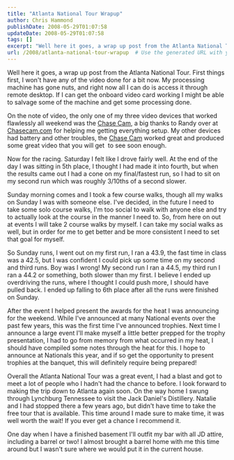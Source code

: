 ```yaml
---
title: "Atlanta National Tour Wrapup"
author: Chris Hammond
publishDate: 2008-05-29T01:07:58
updateDate: 2008-05-29T01:07:58
tags: []
excerpt: "Well here it goes, a wrap up post from the Atlanta National Tour. First things first, I won't have any of the video done for a bit now. My processing machine has gone nuts, and right now all I can do is access it through remote desktop. If I can get the onboard video card working I might be able to salvage some of the machine and get some processing done. On the note of video, the only one of my three video devices that worked flawlessly all weekend was the Chase Cam, a big thanks to Randy over at Chasecam.com for helping me getting everything setup. My other devices had battery and other troubles, the Chase Cam worked great and produced some great video that you will get  to see soon enough. "
url: /2008/atlanta-national-tour-wrapup  # Use the generated URL with year
---
```

<p>Well here it goes, a wrap up post from the Atlanta National Tour. First things first, I won't have any of the video done for a bit now. My processing machine has gone nuts, and right now all I can do is access it through remote desktop. If I can get the onboard video card working I might be able to salvage some of the machine and get some processing done.</p> <p>On the note of video, the only one of my three video devices that worked flawlessly all weekend was the <a target="_blank" href="https://www.chasecam.com/">Chase Cam</a>, a big thanks to Randy over at <a target="_blank" href="https://www.chasecam.com/">Chasecam.com</a> for helping me getting everything setup. My other devices had battery and other troubles, the <a target="_blank" href="https://www.chasecam.com/">Chase Cam</a> worked great and produced some great video that you will get&#160; to see soon enough.</p> <p>Now for the racing. Saturday I felt like I drove fairly well. At the end of the day I was sitting in 5th place, I thought I had made it into fourth, but when the results came out I had a cone on my final/fastest run, so I had to sit on my second run which was roughly 3/10ths of a second slower.</p> <p>Sunday morning comes and I took a few course walks, though all my walks on Sunday I was with someone else. I've decided, in the future I need to take some solo course walks, I'm too social to walk with anyone else and try to actually look at the course in the manner I need to. So, from here on out at events I will take 2 course walks by myself. I can take my social walks as well, but in order for me to get better and be more consistent I need to set that goal for myself.</p> <p>So Sunday runs, I went out on my first run, I ran a 43.9, the fast time in class was a 42.5, but I was confident I could pick up some time on my second and third runs. Boy was I wrong! My second run I ran a 44.5, my third run I ran a 44.2 or something, both slower than my first. I believe I ended up overdriving the runs, where I thought I could push more, I should have pulled back. I ended up falling to 6th place after all the runs were finished on Sunday.</p> <p>After the event I helped present the awards for the heat I was announcing for the weekend. While I've announced at many National events over the past few years, this was the first time I've announced trophies. Next time I announce a large event I'll make myself a little better prepped for the trophy presentation, I had to go from memory from what occurred in my heat, I should have compiled some notes through the heat for this. I hope to announce at Nationals this year, and if so get the opportunity to present trophies at the banquet, this will definitely require being prepared!</p> <p>Overall the Atlanta National Tour was a great event, I had a blast and got to meet a lot of people who I hadn't had the chance to before. I look forward to making the trip down to Atlanta again soon. On the way home I swung through Lynchburg Tennessee to visit the Jack Daniel's Distillery. Natalie and I had stopped there&#160;a few years ago, but didn't have time to take the free tour that is available. This time around I made sure to make time, it was well worth the wait! If you ever get a chance I recommend it.</p> <p>One day when I have a finished basement I'll outfit my bar with all JD attire, including a barrel or two! I almost brought a barrel home with me this time around but I wasn't sure where we would put it in the current house.</p>
